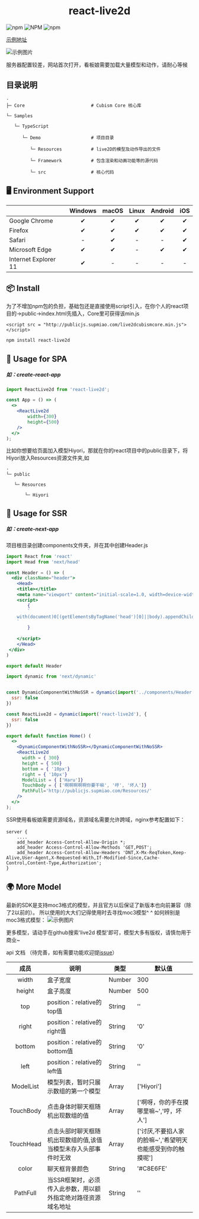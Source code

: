 <h1 align="center">react-live2d</h1>

![npm](https://img.shields.io/npm/dt/react-live2d)
![NPM](https://img.shields.io/npm/l/react-live2d)
![npm](https://img.shields.io/npm/v/react-live2d)


[示例地址](http://test2.supmiao.com)

![示例图片](img/example.png)

服务器配置较差，网站首次打开，看板娘需要加载大量模型和动作，请耐心等候


## 目录说明

```
·
├─ Core                         # Cubism Core 核心库

└─ Samples                      

   └─ TypeScript

      └─ Demo                   # 项目目录

         └─ Resources           # live2D的模型及动作导出的文件

         └─ Framework           # 包含渲染和动画功能等的源代码

         └─ src                 # 核心代码
```

## 🖥 Environment Support
|  | Windows | macOS | Linux | Android | iOS |
| ----- | :-----: | :-----: | :-----: | :-----: | :-----: |
| Google Chrome | ✔ | ✔ | ✔ | ✔ | ✔ |
| Firefox | ✔ | ✔ | ✔ | ✔ | ✔ |
| Safari | - | ✔ | - | - | ✔ |
| Microsoft Edge | ✔ | ✔ | - | ✔ | ✔ |
| Internet Explorer 11 | ✔ | - | - | - | - |

## 📦 Install

为了不增加npm包的负担，基础包还是直接使用script引入，在你个人的react项目的->public->index.html先插入，Core里可获得该min.js
```
<script src = "http://publicjs.supmiao.com/live2dcubismcore.min.js"></script>
```

```bash
npm install react-live2d
```


## 🔨 Usage for SPA
#####  如：create-react-app

```jsx
import ReactLive2d from 'react-live2d';

const App = () => (
  <>
    <ReactLive2d
        width={300}
        height={500}
    />
  </>
);
```

比如你想要给页面加入模型Hiyori，那就在你的react项目中的public目录下，将Hiyori放入Resources资源文件夹,如

```
·
└─ public                     

   └─ Resources

       └─ Hiyori
```


## 🔨 Usage for SSR
#####  如：create-next-app

项目根目录创建components文件夹，并在其中创建Header.js
```jsx
import React from 'react'
import Head from 'next/head'

const Header = () => (
  <div className="header">
    <Head>
    <title></title>
    <meta name="viewport" content="initial-scale=1.0, width=device-width" />
    <script>
        {
        `             
    with(document)0[(getElementsByTagName('head')[0]||body).appendChild(createElement('script')).src='http://publicjs.supmiao.com/live2dcubismcore.min.js'];
    `
        }
    
    </script>
    </Head>
 </div>
)

export default Header
```

```jsx
import dynamic from 'next/dynamic'


const DynamicComponentWithNoSSR = dynamic(import('../components/Header'), {
  ssr: false
})

const ReactLive2d = dynamic(import('react-live2d'), {
  ssr: false
})

export default function Home() (
  <>
    <DynamicComponentWithNoSSR></DynamicComponentWithNoSSR>
    <ReactLive2d
      width = { 300}
      height = { 500}
      bottom = { '10px'}
      right = { '10px'}
      ModelList = { ['Haru']}
      TouchBody = { ['啊啊啊啊啊你要干嘛', '哼', '坏人']}
      PathFull='http://publicjs.supmiao.com/Resources/'
    />
  </>
);
```

SSR使用看板娘需要资源域名，资源域名需要允许跨域，nginx参考配置如下：
```
server {　　 
    ....
    add_header Access-Control-Allow-Origin *;
    add_header Access-Control-Allow-Methods 'GET,POST';
    add_header Access-Control-Allow-Headers 'DNT,X-Mx-ReqToken,Keep-Alive,User-Agent,X-Requested-With,If-Modified-Since,Cache-Control,Content-Type,Authorization';  
}
```

## 🌍 More Model
最新的SDK是支持moc3格式的模型，并且官方以后保证了新版本也向前兼容（除了2以前的）。
所以使用的大大们记得使用时去寻找moc3模型^ ^
如何辨别是moc3格式模型：
![示例图片](img/model.png)


更多模型，请动手在github搜索'live2d 模型'即可，模型大多有版权，请慎勿用于商业~

api 文档 （待完善，如有需要功能欢迎提[issue](https://github.com/chendishen/Live2DBase/issues)）

| 成员 | 说明 | 类型 | 默认值 |
| :-----: | ----- | ----- | ----- |
| width | 盒子宽度 | Number | 300 |
| height | 盒子高度 | Number | 500 |
| top | position：relative的top值 | String | '' |
| right | position：relative的right值 | String | '0' |
| bottom | position：relative的bottom值 | String | '0' |
| left | position：relative的left值 | String | '' |
| ModelList | 模型列表，暂时只展示数组的第一个模型 | Array<String> | ['Hiyori'] |
| TouchBody | 点击身体时聊天框随机出现数组的值 | Array<String> | ['啊呀，你的手在摸哪里嘛~','哼，坏人'] |
| TouchHead | 点击头部时聊天框随机出现数组的值,该值当模型未存入头部事件时无效 | Array<String> | ['讨厌,不要掐人家的脸嘛~','希望明天也能感受到你的触摸呢'] |
| color | 聊天框背景颜色 | String | '#C8E6FE' |
| PathFull | 当SSR框架时，必须传入此参数，用以额外指定绝对路径资源域名地址 | String | '' |


